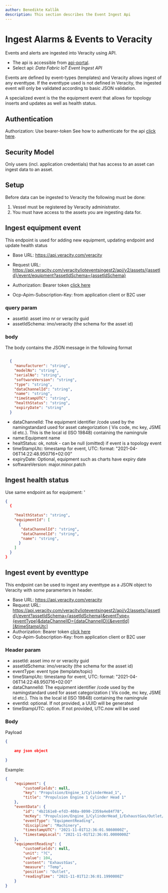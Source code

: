 ```yaml
---
author: Benedikte Kallåk
description: This section describes the Event Ingest Api
---
```


# Ingest Alarms & Events to Veracity

Events and alerts are ingested into Veracity using API. 
* The api is accessible from [api-portal](https://api-portal.veracity.com/). 
* Select api: *Data Fabric IoT Event Ingest API*

Events are defined by event-types (templates) and Veracity allows ingest of any eventtype. If the eventtype used is not defined in Veracity, 
the ingested event will only be validated according to basic JSON validation.

A specialized event is the the equipment event that allows for topology inserts and updates as well as health status.

## Authentication
Authorization: Use bearer-token
See how to authenticate for the api [click here](authenticate-api.md).

## Security Model
Only users (incl. application credentials) that has access to an asset can ingest data to an asset.

## Setup
Before data can be ingested to Veracity the following must be done:
1. Vessel must be registered by Veracity administrator.
2. You must have access to the assets you are ingesting data for.


## Ingest equipment event
This endpoint is used for adding new equipment, updating endpoint and update health status
* Base URL: https://api.veracity.com/veracity
* Request URL: https://api.veracity.com/veracity/ioteventsingest2/api/v2/assets/{assetId}/event/equipment?assetIdSchema={assetIdSchema}

* Authorization: Bearer token [click here]( authenticate-api.md)
* Ocp-Apim-Subscription-Key: from application client or B2C user

### query param
* assetId: asset imo nr or veracity guid
* assetIdSchema: imo/veracity  (the schema for the asset id)

### body
The body contains the JSON message in the following format

```json

  {
    "manufacturer": "string",
    "modelNo": "string",
    "serialNo": "string",
    "softwareVersion": "string",
    "type": "string",
    "dataChannelId": "string",
    "name": "string",
    "timeStampUTC": "string",
    "healthStatus": "string",
    "expiryDate": "string"
  }


```

* dataChannelId: The equipment identifier /code used by the namingstandard used for asset categorization ( Vis code, mc key, JSME id etc.). This is the local id (ISO 19848) containing the namingrule
* name:Equipment name
* healtStatus: ok, notok - can be null (omitted) if event is a topology event 
* timeStampUtc: timestamp for event, UTC: format: "2021-04-06T14:22:48.950716+02:00"
* expiryDate: Optional, equipment such as charts have expiry date
* softwareVersion: major.minor.patch


## Ingest health status
Use same endpoint as for equipment: '
```json
{
  {
   
    "healthStatus": "string",    
    "equipmentId": [
      {
       "dataChannelId": "string",
       "dataChannelId": "string",
       "name": "string",
      }
    ]
  }
}

```

## Ingest event by eventtype
This endpoint can be used to ingest any eventtype as a JSON object to Veracity with some paramerters in header. 
* Base URL: https://api.veracity.com/veracity
* Request URL: https://api.veracity.com/veracity/ioteventsingest2/api/v2/assets/{assetId}/event?assetIdSchema={assetIdSchema}&eventType={eventType}&dataChannelID={dataChannelID}[&eventId][&timeStampUtc]
* Authorization: Bearer token [click here]( authenticate-api.md)
* Ocp-Apim-Subscription-Key: from application client or B2C user


### Header param
* assetId: asset imo nr or veracity guid
* assetIdSchema: imo/veracity  (the schema for the asset id)
* eventType: event type (template/topic)
* timeStampUtc: timestamp for event, UTC: format: "2021-04-06T14:22:48.950716+02:00"
* dataChannelId: The equipment identifier /code used by the namingstandard used for asset categorization ( Vis code, mc key, JSME id etc.). This is the local id (ISO 19848) containing the namingrule
* eventId: optional. If not provided, a UUID will be generated
* timeStampUTC: option. If not provided, UTC.now will be used

### Body

Payload
```json
{
  
    any json object
  
}
```

Example:
```json
{
	"equipment": {
		"customFields": null,
		"key": "Propulsion/Engine_1/CylinderHead_1",
		"title": "Propulsion Engine 1 Cylinder Head 1"
	},
	"eventData": {
		"id": "4b2161e8-efd3-408a-8090-2359a4e84f78",
		"mcKey": "Propulsion/Engine_1/CylinderHead_1/ExhaustGas/Outlet/Temperature",
		"eventType": "EquipmentReading",
		"discipline": "Machinery",
		"timestampUTC": "2021-11-01T12:36:01.9860000Z",
		"timestampLocal": "2021-11-01T12:36:01.0000000Z"
	},
	"equipmentReading": {
		"customFields": null,
		"unit": "?C",
		"value": 104,
		"content": "ExhaustGas",
		"measure": "Temp",
		"position": "Outlet",
		"readingTime": "2021-11-01T12:36:01.1990000Z"
	}
}
```